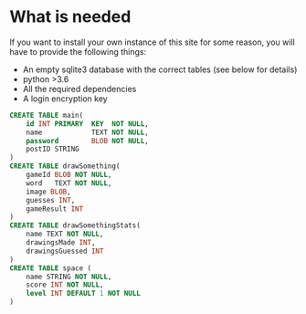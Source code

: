 # What is needed
If you want to install your own instance of this site for some reason, you will have to provide the following things:
  - An empty sqlite3 database with the correct tables (see below for details)   
  - python >3.6
  - All the required dependencies
  - A login encryption key

```sql
CREATE TABLE main(
    id INT PRIMARY  KEY  NOT NULL,
    name            TEXT NOT NULL,
    password        BLOB NOT NULL,
	postID STRING
)
CREATE TABLE drawSomething(
    gameId BLOB NOT NULL,
    word   TEXT NOT NULL,
    image BLOB,
    guesses INT,
    gameResult INT
)
CREATE TABLE drawSomethingStats(
    name TEXT NOT NULL,
    drawingsMade INT,
    drawingsGuessed INT
)
CREATE TABLE space (
	name STRING NOT NULL,
	score INT NOT NULL,
	level INT DEFAULT 1 NOT NULL
)
```
